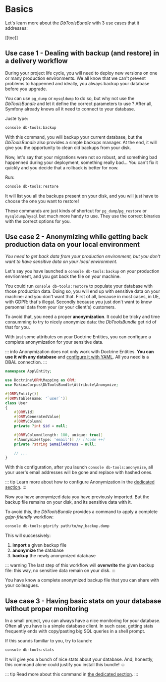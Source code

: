 # Basics

Let's learn more about the *DbToolsBundle* with 3 use
cases that it addresses:

[[toc]]

## Use case 1 - Dealing with backup (and restore) in a delivery workflow

During your project life cycle, you will need to deploy new versions on one or
many production environments. We all know that we can't prevent problems to
happenned and ideally, you always backup your database before you upgrade.

You can use `pg_dump` or `mysqldump` to do so, but why not use the *DbToolsBundle*
and let it define the correct parameters to use ? After all, Symfony already knows
all it need to connect to your database.

Juste type:

```sh
console db-tools:backup
```

With this command, you will backup your current database, but the
*DbToolsBundle* also provides a simple backups manager. At the end, it will
give you the opportunity to clean old backups from your disk.

Now, let's say that your migrations were not so robust, and something bad happenned
during your deployment, something really bad... You can't fix it quickly and you
decide that a rollback is better for now.

Run:

```sh
console db-tools:restore
```

It will list you all the backups present on your disk, and you will just have
to choose the one you want to restore!

These commands are just kinds of shortcut for `pg_dump`/`pg_restore` or
`mysqldump`/`mysql` but much more handy to use. They use the correct binaries
with the correct options for you.

## Use case 2 - Anonymizing while getting back production data on your local environment

*You need to get back data from your production environment, but you don't want to
have sensitive data on your local environment.*

Let's say you have launched a `console db-tools:backup` on your production envrionment, and
you got back the file on your machine.

You could run `console db-tools:restore` to populate your database with those production
data. Doing so, you will end up with sensitive data on your machine: and you don't want that.
First of all, because in most cases, in UE, with GDPR: that's illegal. Secondly because you just
don't want to know personnal data from your (or your client's) customers.

To avoid that, you need a proper **anonymization**. It could be tricky and time consumming to try to
nicely anonymize data: the *DbToolsBundle* get rid of that for you.

With just some attributes on your Doctrine Entities, you can configure a complete anonymization
for your sensitive data.

::: info
Anonymization does not only work with Doctrine Entities. **You can use it with
any database** and [configure it with YAML](../configuration#anonymization). All you need is a DBAL connection.
:::


```php [Attribute]
namespace App\Entity;

use Doctrine\ORM\Mapping as ORM;
use MakinaCorpus\DbToolsBundle\Attribute\Anonymize;

#[ORM\Entity()]
#[ORM\Table(name: '`user`')]
class User
{
    #[ORM\Id]
    #[ORM\GeneratedValue]
    #[ORM\Column]
    private ?int $id = null;

    #[ORM\Column(length: 180, unique: true)]
    #[Anonymize(type: 'email')] // [!code ++]
    private ?string $emailAddress = null;

    // ...
}
```

With this configuration, after you launch `console db-tools:anonymize`, all your user's email addresses
will be gone and replace with hashed ones.

::: tip
Learn more about how to configure Anonymization in the [dedicated section]('../anonymization/essentials').
:::

Now you have anonymized data you have previously imported. But the backup
file remains on your disk, and its sensitive data with it.

To avoid this, the *DbToolsBundle* provides a command to apply a complete *gdpr-friendly* workflow:

```sh
console db-tools:gdprify path/to/my_backup.dump
```

This will successively:

1. **import** a given backup file
2. **anonymize** the database
3. **backup** the newly anonymized database

::: warning
The last step of this workflow will **overwrite** the given backup file: this way, no sensitive
data remain on your disk.
:::

You have know a complete anonymized backup file that you can share with
your colleagues.


## Use case 3 - Having basic stats on your database without proper monitoring

In a small project, you can always have a nice monitoring for your database. Often all you
have is a simple database client. In such case, getting stats frequently ends with copy/pasting
big SQL queries in a shell prompt.

If this sounds familiar to you, try to launch:

```sh
console db-tools:stats
```

It will give you a bunch of nice stats about your database. And, honestly, this command alone could
justify you install this bundle! :relaxed:

::: tip
Read more about this command in [the dedicated section](../stats).
:::